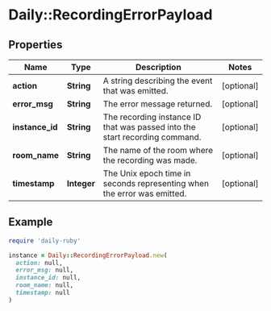 # Daily::RecordingErrorPayload

## Properties

| Name | Type | Description | Notes |
| ---- | ---- | ----------- | ----- |
| **action** | **String** | A string describing the event that was emitted. | [optional] |
| **error_msg** | **String** | The error message returned. | [optional] |
| **instance_id** | **String** | The recording instance ID that was passed into the start recording command. | [optional] |
| **room_name** | **String** | The name of the room where the recording was made. | [optional] |
| **timestamp** | **Integer** | The Unix epoch time in seconds representing when the error was emitted. | [optional] |

## Example

```ruby
require 'daily-ruby'

instance = Daily::RecordingErrorPayload.new(
  action: null,
  error_msg: null,
  instance_id: null,
  room_name: null,
  timestamp: null
)
```

